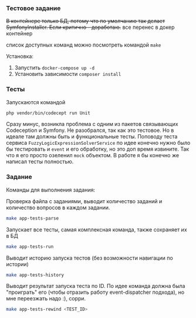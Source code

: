 ### Тестовое задание

~~В контейнере только БД, потому что по умолчанию так делает SymfonyInstaller. Если критично - доработаю.~~
все перенес в докер контейнер

список доступных команд можно посмотреть командой `make`

Установка: 

1. Запустить `docker-compose up -d`
2. Установить зависимости `composer install`


### Тесты

Запускаются командой 

```bash
php vendor/bin/codecept run Unit 
```

Сразу минус, возникла проблема с одним из пакетов связывающих Codeception и Symfony. Не разобрался, так как это тестовое.  Но в идеале там должны быть и функциональные тесты. Поповоду теста сервиса `FuzzyLogicExpressionSolverService` по идее конечно нужно было бы тестировать и `event` и его обработку, но это доп время извините. Так что я его просто озеленил `mock` объектом. В работе я бы конечно же написал тесты полностью.

### Задание

Команды для выполнения задания:


Проверка файла с заданиями, выводит количество заданий и количество вопросов в каждом задании.
```bash
make app-tests-parse
```

Запускает все тесты, самая комплексная команда, также сохраняет их в БД
```bash
make app-tests-run
```

Выводит историю запуска тестов (без возможности навигации по истории)
```bash
make app-tests-history
```

Выводит результат запуска теста по ID. По идее команда должна была "проиграть" его (чтобы отразить работу event-dispatcher подхода), но мне переезжать надо :), сорри.
```bash
make app-tests-rewind <TEST_ID>
```

